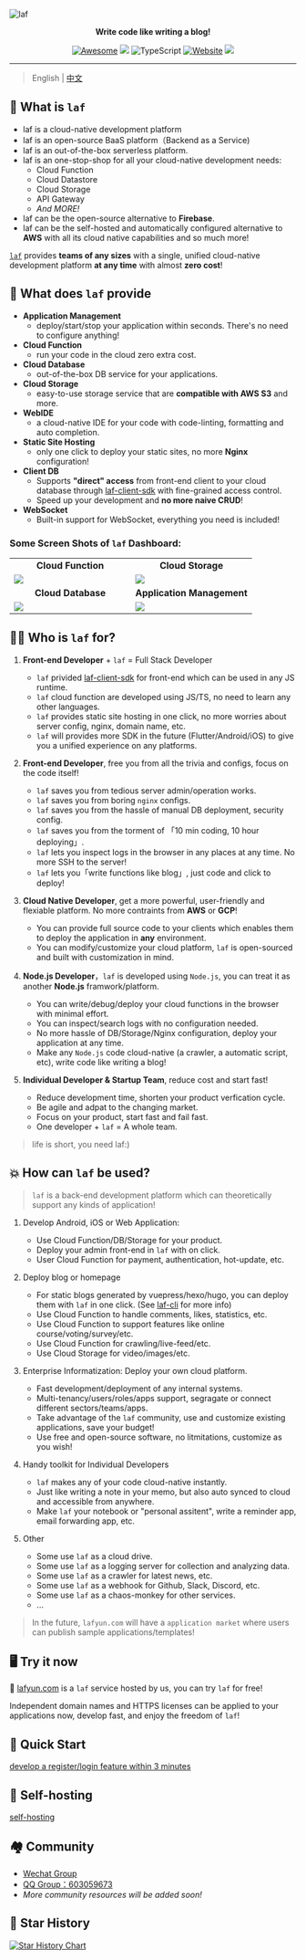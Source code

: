 ![laf](https://socialify.git.ci/labring/laf/image?description=1&descriptionEditable=Write%20code%20like%20writing%20a%20blog!&font=Inter&forks=1&language=1&name=1&owner=1&pattern=Circuit%20Board&stargazers=1&theme=Dark)

<div align="center">
  <p>
    <b>Write code like writing a blog!</b>
  </p>

  <p>
    
  [![Awesome](https://cdn.rawgit.com/sindresorhus/awesome/d7305f38d29fed78fa85652e3a63e154dd8e8829/media/badge.svg)](https://github.com/labring/laf)
  [![](https://img.shields.io/docker/pulls/lafyun/system-server)](https://hub.docker.com/r/lafyun/system-server)
  ![TypeScript](https://img.shields.io/badge/typescript-%23007ACC.svg?logo=typescript&logoColor=white)
  [![Website](https://img.shields.io/website?url=https%3A%2F%2Fdocs.lafyun.com&logo=Postwoman)](https://docs.lafyun.com/)
  <a href="https://oss.lafyun.com/wofnib-image/2022-04-22-14-21-MRJH9o.png"><img src="https://img.shields.io/badge/%E5%BE%AE%E4%BF%A1%E7%BE%A4-2000%2B-brightgreen"></a>

  </p>
</div>

---

> English | [中文](README.md)

## 👀 What is `laf`

- laf is a cloud-native development platform
- laf is an open-source BaaS platform（Backend as a Service)
- laf is an out-of-the-box serverless platform.
- laf is an one-stop-shop for all your cloud-native development needs:
  - Cloud Function
  - Cloud Datastore
  - Cloud Storage
  - API Gateway
  - _And MORE!_
- laf can be the open-source alternative to **Firebase**.
- laf can be the self-hosted and automatically configured alternative to **AWS** with all its cloud native capabilities and so much more!

[`laf`](https://github.com/labring/laf) provides **teams of any sizes** with a single, unified cloud-native development platform **at any time** with almost **zero cost**!

## 🎉 What does `laf` provide

- **Application Management**
  - deploy/start/stop your application within seconds. There's no need to configure anything!
- **Cloud Function**
  - run your code in the cloud zero extra cost.
- **Cloud Database**
  - out-of-the-box DB service for your applications.
- **Cloud Storage**
  - easy-to-use storage service that are **compatible with AWS S3** and more.
- **WebIDE**
  - a cloud-native IDE for your code with code-linting, formatting and auto completion.
- **Static Site Hosting**
  - only one click to deploy your static sites, no more **Nginx** configuration!
- **Client DB**
  - Supports **"direct" access** from front-end client to your cloud database through [laf-client-sdk](https://github.com/labring/laf/tree/main/packages/client-sdk) with fine-grained access control.
  - Speed up your development and **no more naive CRUD**!
- **WebSocket**
  - Built-in support for WebSocket, everything you need is included!

### Some Screen Shots of `laf` Dashboard:

<table>
  <tr>
      <td width="50%" align="center"><b>Cloud Function</b></td>
      <td width="50%" align="center"><b>Cloud Storage</b></td>
  </tr>
  <tr>
     <td><img src="https://9b069020-06e3-4949-83d9-992a52ca99fe.lafyun.com/file/laf_preview_screens/ide.png"/></td>
     <td><img src="https://9b069020-06e3-4949-83d9-992a52ca99fe.lafyun.com/file/laf_preview_screens/files.png"/></td>
  </tr>
  <tr>
      <td width="50%" align="center"><b>Cloud Database</b></td>
      <td width="50%" align="center"><b>Application Management</b></td>
  </tr>
  <tr>
     <td><img src="https://9b069020-06e3-4949-83d9-992a52ca99fe.lafyun.com/file/laf_preview_screens/collection.png"/></td>
     <td><img src="https://9b069020-06e3-4949-83d9-992a52ca99fe.lafyun.com/file/laf_preview_screens/apps.png"/></td>
  </tr>
</table>

## 👨‍💻 Who is `laf` for?

1. **Front-end Developer** + `laf` = Full Stack Developer
   - `laf` privided [laf-client-sdk](https://github.com/labring/laf/tree/main/packages/client-sdk) for front-end which can be used in any JS runtime.
   - `laf` cloud function are developed using JS/TS, no need to learn any other languages.
   - `laf` provides static site hosting in one click, no more worries about server config, nginx, domain name, etc.
   - `laf` will provides more SDK in the future (Flutter/Android/iOS) to give you a unified experience on any platforms.
2. **Front-end Developer**, free you from all the trivia and configs, focus on the code itself!

   - `laf` saves you from tedious server admin/operation works.
   - `laf` saves you from boring `nginx` configs.
   - `laf` saves you from the hassle of manual DB deployment, security config.
   - `laf` saves you from the torment of 「10 min coding, 10 hour deploying」.
   - `laf` lets you inspect logs in the browser in any places at any time. No more SSH to the server!
   - `laf` lets you「write functions like blog」, just code and click to deploy!

3. **Cloud Native Developer**, get a more powerful, user-friendly and flexiable platform. No more contraints from **AWS** or **GCP**!

   - You can provide full source code to your clients which enables them to deploy the application in **any** environment.
   - You can modify/customize your cloud platform, `laf` is open-sourced and built with customization in mind.

4. **Node.js Developer**，`laf` is developed using `Node.js`, you can treat it as another **Node.js** framwork/platform.

   - You can write/debug/deploy your cloud functions in the browser with minimal effort.
   - You can inspect/search logs with no configuration needed.
   - No more hassle of DB/Storage/Nginx configuration, deploy your application at any time.
   - Make any `Node.js` code cloud-native (a crawler, a automatic script, etc), write code like writing a blog!

5. **Individual Developer & Startup Team**, reduce cost and start fast!
   - Reduce development time, shorten your product verfication cycle.
   - Be agile and adpat to the changing market.
   - Focus on your product, start fast and fail fast.
   - One developer + `laf` = A whole team.

> life is short, you need laf:)

## 💥 How can `laf` be used?

> `laf` is a back-end development platform which can theoretically support any kinds of application!

1. Develop Android, iOS or Web Application:

   - Use Cloud Function/DB/Storage for your product.
   - Deploy your admin front-end in `laf` with on click.
   - User Cloud Function for payment, authentication, hot-update, etc.

2. Deploy blog or homepage

   - For static blogs generated by vuepress/hexo/hugo, you can deploy them with `laf` in one click. (See [laf-cli](https://github.com/labring/laf-cli) for more info)
   - Use Cloud Function to handle comments, likes, statistics, etc.
   - Use Cloud Function to support features like online course/voting/survey/etc.
   - Use Cloud Function for crawling/live-feed/etc.
   - Use Cloud Storage for video/images/etc.

3. Enterprise Informatization: Deploy your own cloud platform.

   - Fast development/deployment of any internal systems.
   - Multi-tenancy/users/roles/apps support, segragate or connect different sectors/teams/apps.
   - Take advantage of the `laf` community, use and customize existing applications, save your budget!
   - Use free and open-source software, no litmitations, customize as you wish!

4. Handy toolkit for Individual Developers

   - `laf` makes any of your code cloud-native instantly.
   - Just like writing a note in your memo, but also auto synced to cloud and accessible from anywhere.
   - Make `laf` your notebook or "personal assitent", write a reminder app, email forwarding app, etc.

5. Other
   - Some use `laf` as a cloud drive.
   - Some use `laf` as a logging server for collection and analyzing data.
   - Some use `laf` as a crawler for latest news, etc.
   - Some use `laf` as a webhook for Github, Slack, Discord, etc.
   - Some use `laf` as a chaos-monkey for other services.
   - ...

> In the future, `lafyun.com` will have a `application market` where users can publish sample applications/templates!

## 🖥 Try it now

🎉 [lafyun.com](http://www.lafyun.com) is a `laf` service hosted by us, you can try `laf` for free!

Independent domain names and HTTPS licenses can be applied to your applications now, develop fast, and enjoy the freedom of `laf`!

## 🚀 Quick Start

[develop a register/login feature within 3 minutes](./quick-start.md)

## 🎉 Self-hosting

[self-hosting](./deploy/README.md)

## 🏘️ Community

- [Wechat Group](https://oss.lafyun.com/wofnib-image/2022-04-22-14-21-MRJH9o.png)
- [QQ Group：603059673](https://jq.qq.com/?_wv=1027&k=DdRCCiuz)
- _More community resources will be added soon!_

## 🌟 Star History

[![Star History Chart](https://api.star-history.com/svg?repos=lafjs/laf&type=Date)](https://star-history.com/#lafjs/laf&Date)
